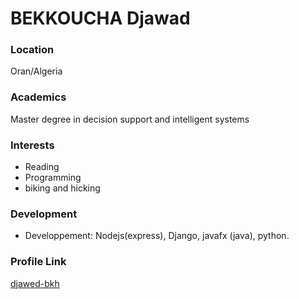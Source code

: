 # BEKKOUCHA Djawad

### Location

Oran/Algeria

### Academics

Master degree in decision support and intelligent systems

### Interests

- Reading
- Programming
- biking and hicking

### Development

- Developpement: Nodejs(express), Django, javafx (java), python.

### Profile Link

[djawed-bkh](https://github.com/djawed-bkh)
